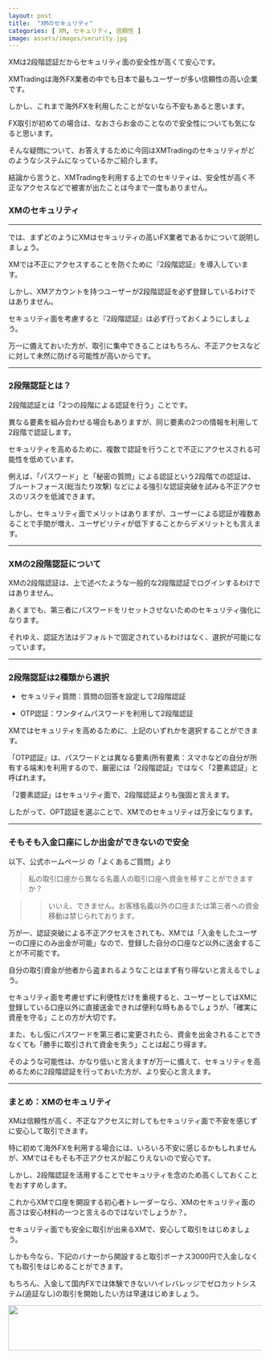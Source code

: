 ```yaml
---
layout: post
title:  "XMのセキュリティ"
categories: [ XM, セキュリティ, 信頼性 ]
image: assets/images/security.jpg
---
```


XMは2段階認証だからセキュリティ面の安全性が高くて安心です。

XMTradingは海外FX業者の中でも日本で最もユーザーが多い信頼性の高い企業です。

しかし、これまで海外FXを利用したことがないなら不安もあると思います。

FX取引が初めての場合は、なおさらお金のことなので安全性についても気になると思います。

そんな疑問について、お答えするために今回はXMTradingのセキュリティがどのようなシステムになっているかご紹介します。

結論から言うと、XMTradingを利用する上でのセキリティは、安全性が高く不正なアクセスなどで被害が出たことは今まで一度もありません。



### XMのセキュリティ

<hr>

では、まずどのようにXMはセキュリティの高いFX業者であるかについて説明しましょう。

XMでは不正にアクセスすることを防ぐために『2段階認証』を導入しています。

しかし、XMアカウントを持つユーザーが2段階認証を必ず登録しているわけではありません。

セキュリティ面を考慮すると『2段階認証』は必ず行っておくようにしましょう。

万一に備えておいた方が、取引に集中できることはもちろん、不正アクセスなどに対して未然に防げる可能性が高いからです。


<hr>

### 2段階認証とは？


2段階認証とは「2つの段階による認証を行う」ことです。

異なる要素を組み合わせる場合もありますが、同じ要素の2つの情報を利用して2段階で認証します。

セキュリティを高めるために、複数で認証を行うことで不正にアクセスされる可能性を低めています。

例えば、「パスワード」と「秘密の質問」による認証という2段階での認証は、ブルートフォース(総当たり攻撃)
などによる強引な認証突破を試みる不正アクセスのリスクを低減できます。

しかし、セキュリティ面でメリットはありますが、ユーザーによる認証が複数あることで手間が増え、ユーザビリティが低下することからデメリットとも言えます。



<hr>

### XMの2段階認証について


XMの2段階認証は、上で述べたような一般的な2段階認証でログインするわけではありません。

あくまでも、第三者にパスワードをリセットさせないためのセキュリティ強化になります。

それゆえ、認証方法はデフォルトで固定されているわけはなく、選択が可能になっています。



<hr>

### 2段階認証は2種類から選択


+ セキュリティ質問：質問の回答を設定して2段階認証

+ OTP認証：ワンタイムパスワードを利用して2段階認証

XMではセキュリティを高めるために、上記のいずれかを選択することができます。

「OTP認証』は、パスワードとは異なる要素(所有要素：スマホなどの自分が所有する端末)を利用するので、厳密には「2段階認証」ではなく「2要素認証」と呼ばれます。

「2要素認証」はセキュリティ面で、2段階認証よりも強固と言えます。

したがって、OPT認証を選ぶことで、XMでのセキュリティは万全になります。



<hr>

### そもそも入金口座にしか出金ができないので安全


以下、公式ホームページ  の「よくあるご質問」より

>私の取引口座から異なる名義人の取引口座へ資金を移すことができますか？

>>いいえ、できません。お客様名義以外の口座または第三者への資金移動は禁じられております。

万が一、認証突破による不正アクセスをされても、XMでは「入金をしたユーザーの口座にのみ出金が可能」なので、登録した自分の口座など以外に送金することが不可能です。

自分の取引資金が他者から盗まれるようなことはまず有り得ないと言えるでしょう。

セキュリティ面を考慮せずに利便性だけを重視すると、ユーザーとしてはXMに登録している口座以外に直接送金できれば便利な時もあるでしょうが、「確実に資産を守る」ことの方が大切です。

また、もし仮にパスワードを第三者に変更されたら、資金を出金されることできなくても「勝手に取引されて資金を失う」ことは起こり得ます。

そのような可能性は、かなり低いと言えますが万一に備えて、セキュリティを高めるために2段階認証を行っておいた方が、より安心と言えます。


<hr>

### まとめ：XMのセキュリティ

XMは信頼性が高く、不正なアクセスに対してもセキュリティ面で不安を感じずに安心して取引できます。

特に初めて海外FXを利用する場合には、いろいろ不安に感じるかもしれませんが、XMではそもそも不正アクセスが起こりえないので安心です。

しかし、2段階認証を活用することでセキュリティを念のため高くしておくことをおすすめします。

これからXMで口座を開設する初心者トレーダーなら、XMのセキュリティ面の高さは安心材料の一つと言えるのではないでしょうか？。

セキュリティ面でも安全に取引が出来るXMで、安心して取引をはじめましょう。

しかも今なら、下記のバナーから開設すると取引ボーナス3000円で入金しなくても取引をはじめることができます。

もちろん、入金して国内FXでは体験できないハイレバレッジでゼロカットシステム(追証なし)の取引を開始したい方は早速はじめましょう。

<a href="https://clicks.affstrack.com/c?m=9257&c=550036" referrerpolicy="no-referrer-when-downgrade"><img src="https://ads.affstrack.com/i/9257?c=550036" width="728" height="90" referrerpolicy="no-referrer-when-downgrade"/></a>